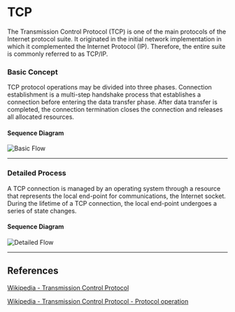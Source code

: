 TCP
===

The Transmission Control Protocol (TCP) is one of the main protocols of the Internet protocol suite. It originated in the initial network implementation in which it complemented the Internet Protocol (IP). Therefore, the entire suite is commonly referred to as TCP/IP. 

### Basic Concept

TCP protocol operations may be divided into three phases. Connection establishment is a multi-step handshake process that establishes a connection before entering the data transfer phase. After data transfer is completed, the connection termination closes the connection and releases all allocated resources.

#### Sequence Diagram

![Basic Flow](https://www.plantuml.com/plantuml/proxy?src=https://raw.githubusercontent.com/yidas/web-service-principles/main/tcp/basic-flow.plantuml)

---

### Detailed Process

A TCP connection is managed by an operating system through a resource that represents the local end-point for communications, the Internet socket. During the lifetime of a TCP connection, the local end-point undergoes a series of state changes.

#### Sequence Diagram

![Detailed Flow](https://www.plantuml.com/plantuml/proxy?src=https://raw.githubusercontent.com/yidas/web-service-principles/main/tcp/detailed-flow.plantuml)

---

References
----------

[Wikipedia - Transmission Control Protocol](https://en.wikipedia.org/wiki/Transmission_Control_Protocol)

[Wikipedia - Transmission Control Protocol - Protocol operation](https://en.wikipedia.org/wiki/Transmission_Control_Protocol#Protocol_operation)
